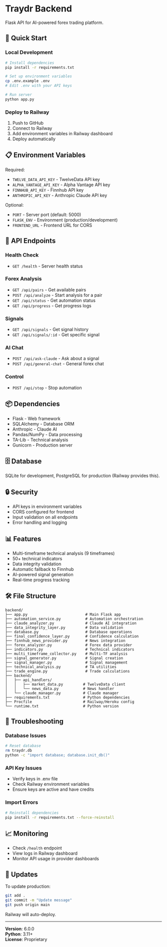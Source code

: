 # Traydr Backend

Flask API for AI-powered forex trading platform.

## 🚀 Quick Start

### Local Development

```bash
# Install dependencies
pip install -r requirements.txt

# Set up environment variables
cp .env.example .env
# Edit .env with your API keys

# Run server
python app.py
```

### Deploy to Railway

1. Push to GitHub
2. Connect to Railway
3. Add environment variables in Railway dashboard
4. Deploy automatically

## 📋 Environment Variables

Required:
- `TWELVE_DATA_API_KEY` - TwelveData API key
- `ALPHA_VANTAGE_API_KEY` - Alpha Vantage API key
- `FINNHUB_API_KEY` - Finnhub API key
- `ANTHROPIC_API_KEY` - Anthropic Claude API key

Optional:
- `PORT` - Server port (default: 5000)
- `FLASK_ENV` - Environment (production/development)
- `FRONTEND_URL` - Frontend URL for CORS

## 🔌 API Endpoints

### Health Check
- `GET /health` - Server health status

### Forex Analysis
- `GET /api/pairs` - Get available pairs
- `POST /api/analyze` - Start analysis for a pair
- `GET /api/status` - Get automation status
- `GET /api/progress` - Get progress logs

### Signals
- `GET /api/signals` - Get signal history
- `GET /api/signals/:id` - Get specific signal

### AI Chat
- `POST /api/ask-claude` - Ask about a signal
- `POST /api/general-chat` - General forex chat

### Control
- `POST /api/stop` - Stop automation

## 📦 Dependencies

- Flask - Web framework
- SQLAlchemy - Database ORM
- Anthropic - Claude AI
- Pandas/NumPy - Data processing
- TA-Lib - Technical analysis
- Gunicorn - Production server

## 🗄️ Database

SQLite for development, PostgreSQL for production (Railway provides this).

## 🔒 Security

- API keys in environment variables
- CORS configured for frontend
- Input validation on all endpoints
- Error handling and logging

## 📊 Features

- Multi-timeframe technical analysis (9 timeframes)
- 50+ technical indicators
- Data integrity validation
- Automatic fallback to Finnhub
- AI-powered signal generation
- Real-time progress tracking

## 🛠️ File Structure

```
backend/
├── app.py                          # Main Flask app
├── automation_service.py           # Automation orchestration
├── claude_analyzer.py              # Claude AI integration
├── data_integrity_layer.py         # Data validation
├── database.py                     # Database operations
├── final_confidence_layer.py       # Confidence calculation
├── finnhub_news_provider.py        # News integration
├── forex_analyzer.py               # Forex data provider
├── indicators.py                   # Technical indicators
├── multi_timeframe_collector.py    # Multi-TF analysis
├── signal_generator.py             # Signal creation
├── signal_manager.py               # Signal management
├── technical_analysis.py           # TA utilities
├── trade_engine.py                 # Trade calculations
├── backend/
│   ├── api_handlers/
│   │   ├── market_data.py         # TwelveData client
│   │   └── news_data.py           # News handler
│   └── claude_manager.py          # Claude manager
├── requirements.txt               # Python dependencies
├── Procfile                       # Railway/Heroku config
└── runtime.txt                    # Python version
```

## 🚨 Troubleshooting

### Database Issues
```bash
# Reset database
rm traydr.db
python -c "import database; database.init_db()"
```

### API Key Issues
- Verify keys in .env file
- Check Railway environment variables
- Ensure keys are active and have credits

### Import Errors
```bash
# Reinstall dependencies
pip install -r requirements.txt --force-reinstall
```

## 📈 Monitoring

- Check `/health` endpoint
- View logs in Railway dashboard
- Monitor API usage in provider dashboards

## 🔄 Updates

To update production:
```bash
git add .
git commit -m "Update message"
git push origin main
```

Railway will auto-deploy.

---

**Version**: 6.0.0  
**Python**: 3.11+  
**License**: Proprietary

